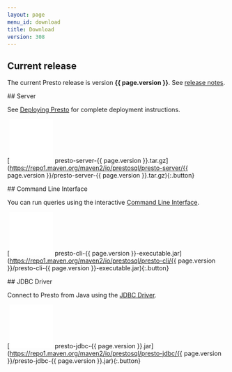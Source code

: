 ```yaml
---
layout: page
menu_id: download
title: Download
version: 308
---
```


## Current release

The current Presto release is version <b>{{ page.version }}</b>.
See <a href="docs/current/release/release-{{ page.version }}.html">release notes</a>.

<div markdown="1" class="feature-grid">
  
<div markdown="1">
## Server

See [Deploying Presto](docs/current/installation/deployment.html)
for complete deployment instructions.

[![download](assets/icon-download.png) presto-server-{{ page.version }}.tar.gz](https://repo1.maven.org/maven2/io/prestosql/presto-server/{{ page.version }}/presto-server-{{ page.version }}.tar.gz){:.button}
</div>

<div markdown="1">
## Command Line Interface

You can run queries using the interactive
[Command Line Interface](docs/current/installation/cli.html).

[![download](assets/icon-download.png) presto-cli-{{ page.version }}-executable.jar](https://repo1.maven.org/maven2/io/prestosql/presto-cli/{{ page.version }}/presto-cli-{{ page.version }}-executable.jar){:.button}
</div>

<div markdown="1">
## JDBC Driver

Connect to Presto from Java using the
[JDBC Driver](docs/current/installation/jdbc.html).

[![download](assets/icon-download.png) presto-jdbc-{{ page.version }}.jar](https://repo1.maven.org/maven2/io/prestosql/presto-jdbc/{{ page.version }}/presto-jdbc-{{ page.version }}.jar){:.button}
</div>

</div>
